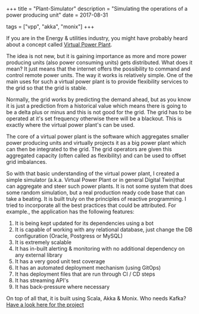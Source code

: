 +++
title = "Plant-Simulator"
description = "Simulating the operations of a power producing unit"
date = 2017-08-31

tags = ["vpp", "akka", "monix"]
+++

If you are in the Energy & utilities industry, you might have probably heard about a concept called [Virtual Power Plant](https://en.wikipedia.org/wiki/Virtual_power_plant).

The idea is not new, but it is gaining importance as more and more power producing units (also power consuming units) 
gets distributed. What does it mean? It just means that the internet offers the possibility to command and control remote power units. 
The way it works is relatively simple. One of the main uses for such a virtual power plant is to provide flexibility 
services to the grid so that the grid is stable. 

Normally, the grid works by predicting the demand ahead, but as you know it is just a prediction from a historical value 
which means there is going to be a delta plus or minus and this is not good for the grid. The grid has to be operated at 
it's set frequency otherwise there will be a blackout. This is exactly where the virtual power plant's can be used.

The core of a virtual power plant is the software which aggregates smaller power producing units and virtually projects 
it as a big power plant which can then be integrated to the grid. The grid operators are given this aggregated capacity (often called as flexibility) 
and can be used to offset grid imbalances.

So with that basic understanding of the virtual power plant, I created a simple simulator (a.k.a. Virtual Power Plant or 
in general Digital Twin)that can aggregate and steer such power plants. It is not some system that does some random 
simulation, but a real production ready code base that can take a beating. It is built truly on the principles of reactive 
programming. I tried to incorporate all the best practices that could be attributed. For example., the application 
has the following features:

1. It is being kept updated for its dependencies using a bot
2. It is capable of working with any relational database, just change the DB configuration (Oracle, Postgress or MySQL)
3. It is extremely scalable
4. It has in-built alerting & monitoring with no additional dependency on any external library
5. It has a very good unit test coverage
6. It has an automated deployment mechanism (using GitOps)
7. It has deployment files that are run through CI / CD steps
8. It has streaming API's
9. It has back-pressure where necessary

On top of all that, it is built using Scala, Akka & Monix. Who needs Kafka? [Have a look here for the project](https://github.com/joesan/plant-simulator)
